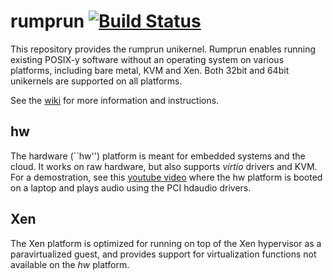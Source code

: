 rumprun [![Build Status](https://travis-ci.org/rumpkernel/rumprun.svg?branch=master)](https://travis-ci.org/rumpkernel/rumprun)
=======

This repository provides the rumprun unikernel.  Rumprun enables running
existing POSIX-y software without an operating system on various
platforms, including bare metal, KVM and Xen.  Both 32bit and 64bit
unikernels are supported on all platforms.

See the [wiki](http://wiki.rumpkernel.org/Repo:-rumprun) for more
information and instructions.

hw
--

The hardware (``hw'') platform is meant for embedded systems
and the cloud.  It works on raw hardware, but also supports
_virtio_ drivers and KVM.  For a demostration, see this [youtube
video](https://www.youtube.com/watch?v=EyeRplLMx4c) where the hw
platform is booted on a laptop and plays audio using the PCI hdaudio
drivers.

Xen
---

The Xen platform is optimized for running on top of the Xen hypervisor
as a paravirtualized guest, and provides support for virtualization
functions not available on the _hw_ platform.
